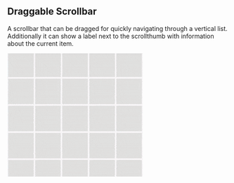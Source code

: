 ## Draggable Scrollbar

A scrollbar that can be dragged for quickly navigating through a vertical list. Additionally it can show a label next to the scrollthumb with information about the current item.

![](images/draggable_scrollbar1.gif)